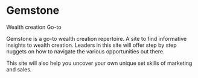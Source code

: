 # Gemstone
Wealth creation Go-to

Gemstone is a go-to wealth creation repertoire. 
A site to find informative insights to wealth creation.
Leaders in this site will offer step by step nuggets on how to navigate the various opportunities out there.

This site will also help you uncover your own unique set skills of marketing and sales.
